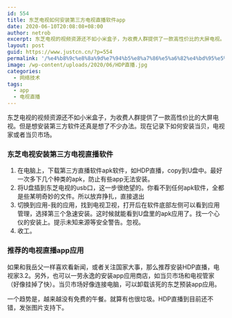 ```yaml
---
id: 554
title: 东芝电视如何安装第三方电视直播软件app
date: 2020-06-10T20:08:08+08:00
author: netrob
excerpt: 东芝电视的视频资源还不如小米盒子，为收费人群提供了一款高性价比的大屏电视。但是想安装第三方软件还真是想了不少办法。现在记录下如何安装当贝，电视家或者当贝市场。
layout: post
guid: https://www.justcn.cn/?p=554
permalink: '/%e4%b8%9c%e8%8a%9d%e7%94%b5%e8%a7%86%e5%a6%82%e4%bd%95%e5%ae%89%e8%a3%85%e7%ac%ac%e4%b8%89%e6%96%b9%e7%94%b5%e8%a7%86%e7%9b%b4%e6%92%ad%e8%bd%af%e4%bb%b6app/'
image: /wp-content/uploads/2020/06/HDP直播.jpg
categories:
  - 网络技术
tags:
  - app
  - 电视直播
---
```

东芝电视的视频资源还不如小米盒子，为收费人群提供了一款高性价比的大屏电视。但是想安装第三方软件还真是想了不少办法。现在记录下如何安装当贝，电视家或者当贝市场。

### 东芝电视安装第三方电视直播软件

  1. 在电脑上，下载第三方直播软件apk软件，如HDP直播，copy到U盘中。最好一次多下几个种类的apk，防止有些app无法安装。
  2. 将U盘插到东芝电视的usb口，这一步很绝望的。你看不到任何apk软件，全都是些某明奇妙的文件。所以放弃挣扎，直接退出
  3. 切换到应用-我的应用，找到电视卫视，打开后在软件底部左侧可以看到应用管理，选择第三个急速安装。这时候就能看到U盘里的apk应用了。找一个心仪的安装上。提示未知来源等安全警告。忽视。
  4. 收工。

### 推荐的电视直播app应用

如果和我岳父一样喜欢看新闻，或者关注国家大事，那么推荐安装HDP直播，电视家3.2。另外，也可以一劳永逸的安装app应用商店，如当贝市场和电视管家（好像挂掉了快）。当贝市场好像连接电脑，可以卸载该死的东芝预装app应用。

一个趋势是，越来越没有免费的午餐。就算有也很垃圾。HDP直播到目前还不错，发张图片支持下。